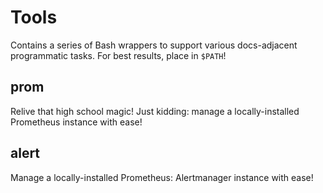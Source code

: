 # Tools
Contains a series of Bash wrappers to support various docs-adjacent programmatic tasks. For best results, 
place in `$PATH`!

## prom
Relive that high school magic! Just kidding: manage a locally-installed Prometheus instance with ease!

## alert
Manage a locally-installed Prometheus: Alertmanager instance with ease!
